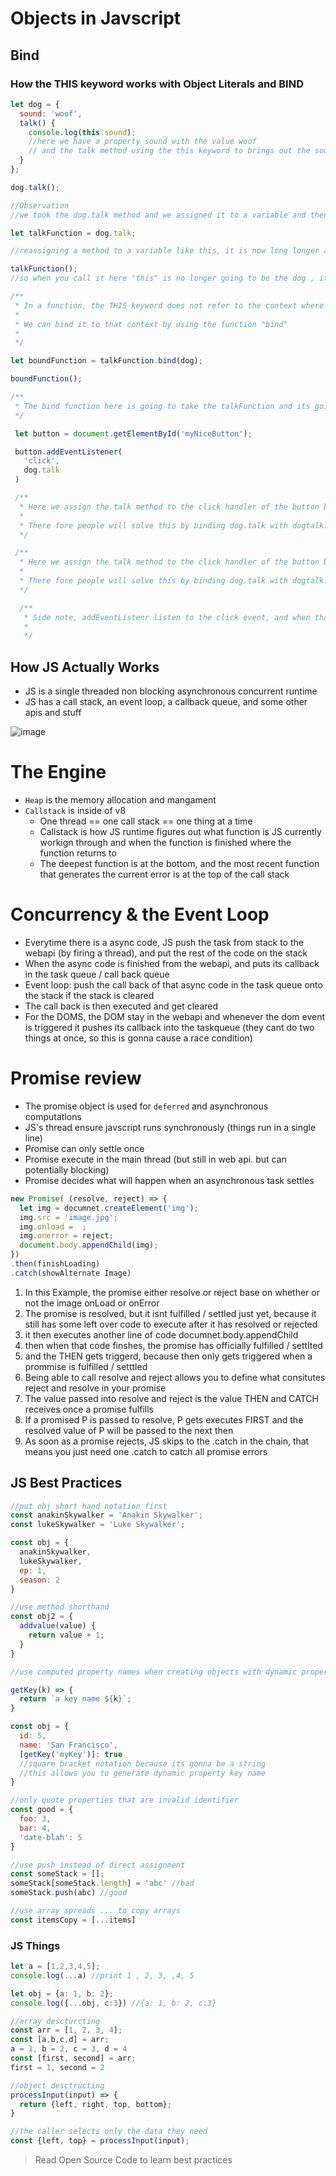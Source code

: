 # Objects in Javscript


## Bind
### How the THIS keyword works with Object Literals and BIND

``` js
let dog = {
  sound: 'woof',
  talk() {
    console.log(this.sound);
    //here we have a property sound with the value woof
    // and the talk method using the this keyword to brings out the sound property to the console
  }
};

dog.talk();

//Observation
//we took the dog.talk method and we assigned it to a variable and then we called that variable and that returned undefined

let talkFunction = dog.talk;

//reassigning a method to a variable like this, it is now long longer a method it is just a function it has kind of ceased to be a method connected to an object its now just a free flowing function

talkFunction();
//so when you call it here "this" is no longer going to be the dog , it has lots its conenction to the dog object

/**
 * In a function, the THIS keyword does not refer to the context where the function was defined, it refers to the context where the function is being called 
 * 
 * We can bind it to that context by using the function "bind"
 *
 */

let boundFunction = talkFunction.bind(dog);

boundFunction();

/**
 * The bind function here is going to take the talkFunction and its going to return a new function here that has bound dog to the THIS keyword. so BIND forces "THIS" to be dog.  
 */

 let button = document.getElementById('myNiceButton');

 button.addEventListener(
   'click',
   dog.talk
 )

 /**
  * Here we assign the talk method to the click handler of the button but when the click handler is being called THIS is not going to be the dog its going to be the window object becaues that is where the add event listneer are being triggered 
  * 
  * There fore people will solve this by binding dog.talk with dogtalk.bind(dog)
  */

 /**
  * Here we assign the talk method to the click handler of the button but when the click handler is being called THIS is not going to be the dog its going to be the window object becaues that is where the add event listneer are being triggered 
  * 
  * There fore people will solve this by binding dog.talk with dogtalk.bind(dog)
  */

  /**
   * Side note, addEventListenr listen to the click event, and when that event is triggered, it runs the dog.talk.bind(dog) fucntion
   * 
   */
```

## How JS Actually Works
* JS is a single threaded non blocking asynchronous concurrent runtime
* JS has a call stack, an event loop, a callback queue, and some other apis and stuff

![image](js.png)

# The Engine
* `Heap` is the memory allocation and mangament 
* `Callstack` is inside of v8
  - One thread == one call stack == one thing at a time
  - Callstack is how JS runtime figures out what function is JS currently workign through and when the function is finished where the function returns to   
  - The deepest function is at the bottom, and the most recent function that generates the current error is at the top of the call stack

# Concurrency & the Event Loop
* Everytime there is a async code, JS push the task from stack to the webapi (by firing a thread), and put the rest of the code on the stack
* When the async code is finished from the webapi, and puts its callback in the task queue / call back queue
* Event loop: push the call back of that async code in the task queue onto the stack if the stack is cleared
* The call back is then executed and get cleared
* For the DOMS, the DOM stay in the webapi and whenever the dom event is triggered it pushes its callback into the taskqueue (they cant do two things at once, so this is gonna cause a race condition)

# Promise review
* The promise object is used for `deferred` and asynchronous computations
* JS's thread ensure javscript runs synchronously (things run in a single line)
* Promise can only settle once
* Promise execute in the main thread (but still in web api. but can potentially blocking)
* Promise decides what will happen when an asynchronous task settles

``` js
new Promise( (resolve, reject) => {
  let img = documnet.createElement('img');
  img.src = 'image.jpg';
  img.onload =  ;
  img.onerror = reject;
  document.body.appendChild(img);
})
.then(finishLoading)
.catch(showAlternate Image)

```
1) In this Example, the promise either resolve or reject base on whether or not the image onLoad or onError
2) The promise is resolved, but it isnt fulfilled / settled just yet, because it still has some left over code to execute after it has resolved or rejected
3) it then executes another line of code documnet.body.appendChild
4) then when that code finshes, the promise has officially fulfilled / settlted
5) and the THEN gets triggerd, because then only gets triggered when a prommise is fulfilled / setttled
6) Being able to call resolve and reject allows you to define what consitutes reject and resolve in your promise
7) The value passed into resolve and reject is the value THEN and CATCH receives once a promise fulfills
8) If a promised P is passed to resolve, P gets executes FIRST and the resolved value of P will be passed to the next then
9) As soon as a promise rejects, JS skips to the .catch in the chain, that means you just need one .catch to catch all promise errors 




## JS Best Practices
``` js
//put obj short hand notation first 
const anakinSkywalker = 'Anakin Skywalker';
const lukeSkywalker = 'Luke Skywalker';

const obj = {
  anakinSkywalker,
  lukeSkywalker,
  ep: 1,
  season: 2
}

//use method shorthand
const obj2 = {
  addvalue(value) {
    return value + 1;
  }
}

//use computed property names when creating objects with dynamic property name

getKey(k) => {
  return `a key name ${k}`;
}

const obj = {
  id: 5,
  name: 'San Francisco',
  [getKey('myKey')]: true
  //square bracket notation because its gonna be a string
  //this allows you to generate dynamic property key name
}

//only quote properties that are invalid identifier
const good = {
  foo: 3,
  bar: 4,
  'date-blah': 5
}

//use push instead of direct assignment
const someStack = [];
someStack[someStack.length] = 'abc' //bad
someStack.push(abc) //good

//use array spreads ... to copy arrays
const itemsCopy = [...items]

```
### JS Things
``` js 
let a = [1,2,3,4,5];
console.log(...a) //print 1 , 2, 3, ,4, 5

let obj = {a: 1, b: 2};
console.log({...obj, c:3}) //{a: 1, b: 2, c:3}

//array descturcting
const arr = [1, 2, 3, 4];
const [a,b,c,d] = arr;
a = 1, b = 2, c = 3, d = 4
const [first, second] = arr; 
first = 1, second = 2

//object desctructing
processInput(input) => {
  return {left, right, top, bottom};
}

//the caller selects only the data they need
const {left, top} = processInput(input);

```
> Read Open Source Code to learn best practices 

